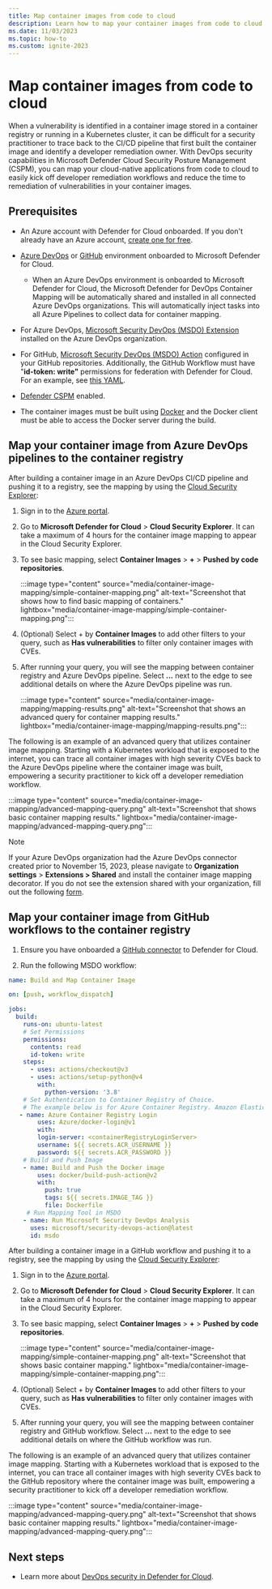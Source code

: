 ```yaml
---
title: Map container images from code to cloud
description: Learn how to map your container images from code to cloud.
ms.date: 11/03/2023
ms.topic: how-to
ms.custom: ignite-2023
---
```


# Map container images from code to cloud

When a vulnerability is identified in a container image stored in a container registry or running in a Kubernetes cluster, it can be difficult for a security practitioner to trace back to the CI/CD pipeline that first built the container image and identify a developer remediation owner. With DevOps security capabilities in Microsoft Defender Cloud Security Posture Management (CSPM), you can map your cloud-native applications from code to cloud to easily kick off developer remediation workflows and reduce the time to remediation of vulnerabilities in your container images.

## Prerequisites

- An Azure account with Defender for Cloud onboarded. If you don't already have an Azure account, [create one for free](https://azure.microsoft.com/free/?WT.mc_id=A261C142F).
- [Azure DevOps](quickstart-onboard-devops.md) or [GitHub](quickstart-onboard-github.md) environment onboarded to Microsoft Defender for Cloud.
  - When an Azure DevOps environment is onboarded to Microsoft Defender for Cloud, the Microsoft Defender for DevOps Container Mapping will be automatically shared and installed in all connected Azure DevOps organizations. This will automatically inject tasks into all Azure Pipelines to collect data for container mapping. 
    
- For Azure DevOps, [Microsoft Security DevOps (MSDO) Extension](azure-devops-extension.yml) installed on the Azure DevOps organization. 

- For GitHub, [Microsoft Security DevOps (MSDO) Action](github-action.md) configured in your GitHub repositories. Additionally, the GitHub Workflow must have "**id-token: write"** permissions for federation with Defender for Cloud. For an example, see [this YAML](https://github.com/microsoft/security-devops-action/blob/7e3060ae1e6a9347dd7de6b28195099f39852fe2/.github/workflows/on-push-verification.yml).
- [Defender CSPM](tutorial-enable-cspm-plan.md) enabled.
- The container images must be built using [Docker](https://www.docker.com/) and the Docker client must be able to access the Docker server during the build.

## Map your container image from Azure DevOps pipelines to the container registry

After building a container image in an Azure DevOps CI/CD pipeline and pushing it to a registry, see the mapping by using the [Cloud Security Explorer](how-to-manage-cloud-security-explorer.md):

1. Sign in to the [Azure portal](https://portal.azure.com/).

1. Go to **Microsoft Defender for Cloud** > **Cloud Security Explorer**. It can take a maximum of 4 hours for the container image mapping to appear in the Cloud Security Explorer.

1. To see basic mapping, select **Container Images** > **+** > **Pushed by code repositories**.

    :::image type="content" source="media/container-image-mapping/simple-container-mapping.png" alt-text="Screenshot that shows how to find basic mapping of containers." lightbox="media/container-image-mapping/simple-container-mapping.png":::

1. (Optional) Select + by **Container Images** to add other filters to your query, such as **Has vulnerabilities** to filter only container images with CVEs.

1. After running your query, you will see the mapping between container registry and Azure DevOps pipeline. Select **...** next to the edge to see additional details on where the Azure DevOps pipeline was run.

    :::image type="content" source="media/container-image-mapping/mapping-results.png" alt-text="Screenshot that shows an advanced query for container mapping results." lightbox="media/container-image-mapping/mapping-results.png":::

The following is an example of an advanced query that utilizes container image mapping. Starting with a Kubernetes workload that is exposed to the internet, you can trace all container images with high severity CVEs back to the Azure DevOps pipeline where the container image was built, empowering a security practitioner to kick off a developer remediation workflow.

  :::image type="content" source="media/container-image-mapping/advanced-mapping-query.png" alt-text="Screenshot that shows basic container mapping results." lightbox="media/container-image-mapping/advanced-mapping-query.png":::

> [!NOTE]
> If your Azure DevOps organization had the Azure DevOps connector created prior to November 15, 2023, please navigate to **Organization settings** > **Extensions > Shared** and install the container image mapping decorator. If you do not see the extension shared with your organization, fill out the following [form](https://aka.ms/ContainerImageMappingForm).

## Map your container image from GitHub workflows to the container registry

1. Ensure you have onboarded a [GitHub connector](quickstart-onboard-github.md) to Defender for Cloud. 

1. Run the following MSDO workflow:

```yml
name: Build and Map Container Image

on: [push, workflow_dispatch]

jobs:
  build:
    runs-on: ubuntu-latest
    # Set Permissions
    permissions:
      contents: read
      id-token: write
    steps:
      - uses: actions/checkout@v3
      - uses: actions/setup-python@v4
        with:
          python-version: '3.8' 
    # Set Authentication to Container Registry of Choice. 
    # The example below is for Azure Container Registry. Amazon Elastic Container Registry and Google Artifact Registry are also supported. 
   - name: Azure Container Registry Login 
        uses: Azure/docker-login@v1 
        with:
        login-server: <containerRegistryLoginServer>
        username: ${{ secrets.ACR_USERNAME }}
        password: ${{ secrets.ACR_PASSWORD }}
    # Build and Push Image
    - name: Build and Push the Docker image 
        uses: docker/build-push-action@v2
        with:
          push: true
          tags: ${{ secrets.IMAGE_TAG }}
          file: Dockerfile
     # Run Mapping Tool in MSDO
    - name: Run Microsoft Security DevOps Analysis
      uses: microsoft/security-devops-action@latest
      id: msdo
```

After building a container image in a GitHub workflow and pushing it to a registry, see the mapping by using the [Cloud Security Explorer](how-to-manage-cloud-security-explorer.md):

1. Sign in to the [Azure portal](https://portal.azure.com/).

1. Go to **Microsoft Defender for Cloud** > **Cloud Security Explorer**. It can take a maximum of 4 hours for the container image mapping to appear in the Cloud Security Explorer.

1. To see basic mapping, select **Container Images** > **+** > **Pushed by code repositories**.

    :::image type="content" source="media/container-image-mapping/simple-container-mapping.png" alt-text="Screenshot that shows basic container mapping." lightbox="media/container-image-mapping/simple-container-mapping.png":::

1. (Optional) Select + by **Container Images** to add other filters to your query, such as **Has vulnerabilities** to filter only container images with CVEs.

1. After running your query, you will see the mapping between container registry and GitHub workflow. Select **...** next to the edge to see additional details on where the GitHub workflow was run.

The following is an example of an advanced query that utilizes container image mapping. Starting with a Kubernetes workload that is exposed to the internet, you can trace all container images with high severity CVEs back to the GitHub repository where the container image was built, empowering a security practitioner to kick off a developer remediation workflow.

  :::image type="content" source="media/container-image-mapping/advanced-mapping-query.png" alt-text="Screenshot that shows basic container mapping results." lightbox="media/container-image-mapping/advanced-mapping-query.png":::

## Next steps

- Learn more about [DevOps security in Defender for Cloud](defender-for-devops-introduction.md).
